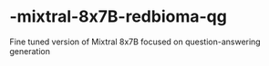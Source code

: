 # -mixtral-8x7B-redbioma-qg
Fine tuned version of Mixtral 8x7B focused on question-answering generation

